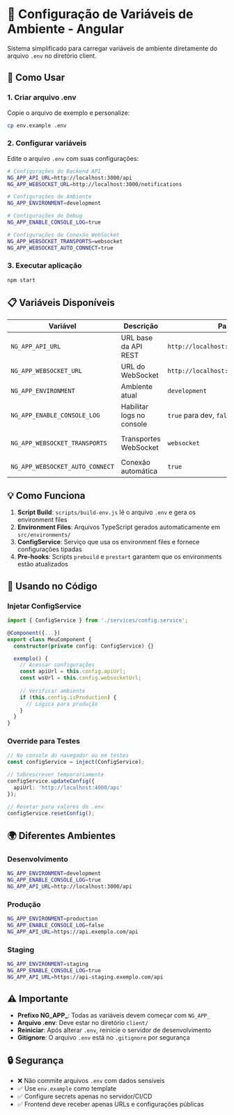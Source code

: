 # 🔧 Configuração de Variáveis de Ambiente - Angular

Sistema simplificado para carregar variáveis de ambiente diretamente do arquivo `.env` no diretório client.

## 🚀 Como Usar

### 1. Criar arquivo .env
Copie o arquivo de exemplo e personalize:
```bash
cp env.example .env
```

### 2. Configurar variáveis
Edite o arquivo `.env` com suas configurações:
```bash
# Configurações do Backend API
NG_APP_API_URL=http://localhost:3000/api
NG_APP_WEBSOCKET_URL=http://localhost:3000/notifications

# Configurações de Ambiente
NG_APP_ENVIRONMENT=development

# Configurações de Debug
NG_APP_ENABLE_CONSOLE_LOG=true

# Configurações de Conexão WebSocket
NG_APP_WEBSOCKET_TRANSPORTS=websocket
NG_APP_WEBSOCKET_AUTO_CONNECT=true
```

### 3. Executar aplicação
```bash
npm start
```

## 📋 Variáveis Disponíveis

| Variável | Descrição | Padrão | Valores |
|----------|-----------|---------|---------|
| `NG_APP_API_URL` | URL base da API REST | `http://localhost:3000/api` | Qualquer URL válida |
| `NG_APP_WEBSOCKET_URL` | URL do WebSocket | `http://localhost:3000/notifications` | Qualquer URL WebSocket |
| `NG_APP_ENVIRONMENT` | Ambiente atual | `development` | `development`, `production` |
| `NG_APP_ENABLE_CONSOLE_LOG` | Habilitar logs no console | `true` para dev, `false` para prod | `true`, `false` |
| `NG_APP_WEBSOCKET_TRANSPORTS` | Transportes WebSocket | `websocket` | `websocket`, `polling` ou `websocket,polling` |
| `NG_APP_WEBSOCKET_AUTO_CONNECT` | Conexão automática | `true` | `true`, `false` |

## 💡 Como Funciona

1. **Script Build**: `scripts/build-env.js` lê o arquivo `.env` e gera os environment files
2. **Environment Files**: Arquivos TypeScript gerados automaticamente em `src/environments/`
3. **ConfigService**: Serviço que usa os environment files e fornece configurações tipadas
4. **Pre-hooks**: Scripts `prebuild` e `prestart` garantem que os environments estão atualizados

## 🔧 Usando no Código

### Injetar ConfigService
```typescript
import { ConfigService } from './services/config.service';

@Component({...})
export class MeuComponent {
  constructor(private config: ConfigService) {}

  exemplo() {
    // Acessar configurações
    const apiUrl = this.config.apiUrl;
    const wsUrl = this.config.websocketUrl;
    
    // Verificar ambiente
    if (this.config.isProduction) {
      // Lógica para produção
    }
  }
}
```

### Override para Testes
```typescript
// No console do navegador ou em testes
const configService = inject(ConfigService);

// Sobrescrever temporariamente
configService.updateConfig({
  apiUrl: 'http://localhost:4000/api'
});

// Resetar para valores do .env
configService.resetConfig();
```

## 🌍 Diferentes Ambientes

### Desenvolvimento
```bash
NG_APP_ENVIRONMENT=development
NG_APP_ENABLE_CONSOLE_LOG=true
NG_APP_API_URL=http://localhost:3000/api
```

### Produção
```bash
NG_APP_ENVIRONMENT=production
NG_APP_ENABLE_CONSOLE_LOG=false
NG_APP_API_URL=https://api.exemplo.com/api
```

### Staging
```bash
NG_APP_ENVIRONMENT=staging
NG_APP_ENABLE_CONSOLE_LOG=true
NG_APP_API_URL=https://api-staging.exemplo.com/api
```

## ⚠️ Importante

- **Prefixo NG_APP_**: Todas as variáveis devem começar com `NG_APP_`
- **Arquivo .env**: Deve estar no diretório `client/`
- **Reiniciar**: Após alterar `.env`, reinicie o servidor de desenvolvimento
- **Gitignore**: O arquivo `.env` está no `.gitignore` por segurança

## 🔒 Segurança

- ❌ Não commite arquivos `.env` com dados sensíveis
- ✅ Use `env.example` como template
- ✅ Configure secrets apenas no servidor/CI/CD
- ✅ Frontend deve receber apenas URLs e configurações públicas
